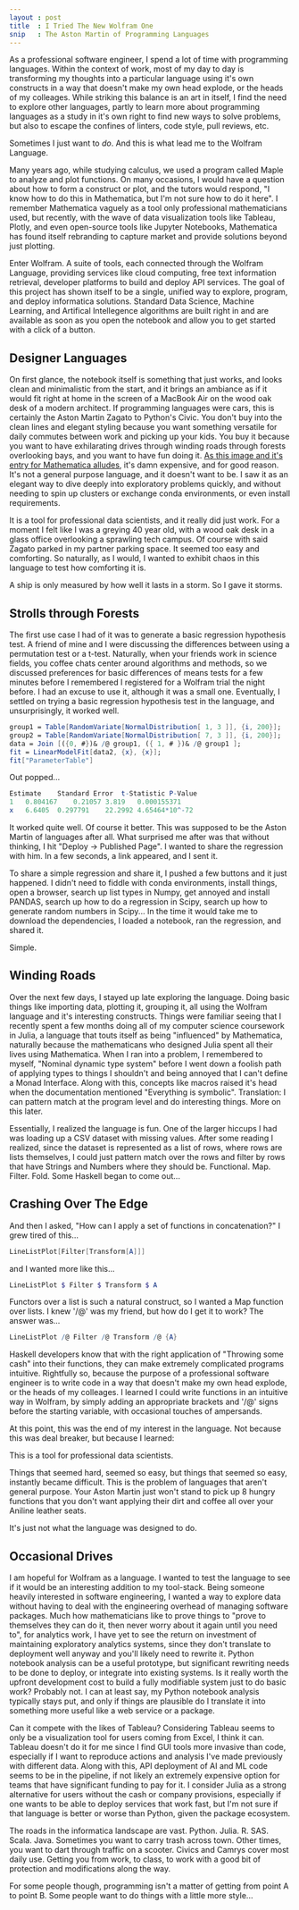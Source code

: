 ```yaml
---
layout : post
title  : I Tried The New Wolfram One
snip   : The Aston Martin of Programming Languages
---
```


As a professional software engineer, I spend a lot of time with programming languages.
Within the context of work, most of my day to day is transforming my thoughts into a
particular language using it's own constructs in a way that doesn't make my own head
explode, or the heads of my colleages. While striking this balance is an art in itself,
I find the need to explore other languages, partly to learn more about programming languages
as a study in it's own right to find new ways to solve problems, but also to escape the
confines of linters, code style, pull reviews, etc.

Sometimes I just want to *do*. And this is what lead me to the Wolfram Language.

Many years ago, while studying calculus, we used a program called Maple to analyze
and plot functions. On many occasions, I would have a question about how to form a
construct or plot, and the tutors would respond, "I know how to do this in Mathematica,
but I'm not sure how to do it here". I remember Mathematica vaguely as a tool only professional
mathematicians used, but recently, with the wave of data visualization tools like Tableau,
Plotly, and even open-source tools like Jupyter Notebooks, Mathematica has found itself
rebranding to capture market and provide solutions beyond just plotting.

Enter Wolfram. A suite of tools, each connected through the Wolfram Language, providing
services like cloud computing, free text information retrieval, developer platforms to build
and deploy API services. The goal of this project
has shown itself to be a single, unified way to explore, program, and deploy informatica
solutions. Standard Data Science, Machine Learning, and Artifical Intellegence algorithms
are built right in and are available as soon as you open the notebook and allow you to get started
with a click of a button.

## Designer Languages

On first glance, the notebook itself is something that just works, and looks clean and minimalistic from the start,
and it brings an ambiance as if it would fit right at home in the screen of a MacBook Air on the
wood oak desk of a modern architect. If programming languages were cars, this is certainly
the Aston Martin Zagato to Python's Civic. You don't buy into the clean lines and elegant styling
because you want something versatile for daily commutes between work and picking up your kids.
You buy it because you want to have exhilarating drives through
winding roads through forests overlooking bays, and you want to have fun doing it. [As this image and it's entry for Mathematica alludes](https://imgur.com/gallery/huZRM), it's damn
expensive, and for good reason. It's not a general purpose language, and it doesn't want to be.
I saw it as an elegant way to dive deeply into exploratory problems quickly, and without needing to spin up
clusters or exchange conda environments, or even install requirements.

It is a tool for professional data scientists, and it really did just work. For a moment I
felt like I was a greying 40 year old, with a wood
oak desk in a glass office overlooking a sprawling tech campus. Of course with said Zagato parked in my partner parking space. It seemed too easy and comforting. So naturally,
as I would, I wanted to exhibit chaos in this language to test how comforting it is.

A ship is only measured by how well it lasts in a storm. So I gave it storms.

## Strolls through Forests

The first use case I had of it was to generate a basic regression hypothesis test.
A friend of mine and I were discussing the differences between using a permutation test
or a t-test. Naturally, when your friends work in science fields, you coffee chats center
around algorithms and methods, so we discussed preferences for basic differences of means tests for a few minutes before I remembered
I registered for a Wolfram trial the night before. I had an excuse to use it, although it was a small one.
Eventually, I settled
on trying a basic regression hypothesis test in the language, and unsurprisingly, it worked well.

```mathematica
group1 = Table[RandomVariate[NormalDistribution[ 1, 3 ]], {i, 200}];
group2 = Table[RandomVariate[NormalDistribution[ 7, 3 ]], {i, 200}];
data = Join [({0, #})& /@ group1, ({ 1, # })& /@ group1 ];
fit = LinearModelFit[data2, {x}, {x}];
fit["ParameterTable"]
```


Out popped...

```mathematica
Estimate	Standard Error	t-Statistic	P-Value
1	0.804167	0.21057	3.819	0.000155371
x	6.6405	0.297791	22.2992	4.65464*10^-72
```


It worked quite well. Of course it better. This was supposed to be the Aston Martin of languages after all.
What surprised me after was that without thinking, I hit "Deploy -> Published Page". I wanted
to share the regression with him. In a few seconds, a link appeared, and I sent it.

To share a simple regression and share it, I pushed a few buttons and it just happened.
I didn't need to fiddle with conda environments, install things, open a browser, search up
list types in Numpy, get annoyed and install PANDAS, search up how to do a regression in
Scipy, search up how to generate random numbers in Scipy... In the time it would take me
to download the dependencies, I loaded a notebook, ran the regression, and shared it.

Simple.

## Winding Roads

Over the next few days, I stayed up late exploring the language. Doing basic things like
importing data, plotting it, grouping it, all using the Wolfram language and it's interesting
constructs. Things were familiar seeing that I recently spent a few months doing all of my
computer science coursework in Julia, a language that touts itself as being "influenced" by
Mathematica, naturally because the mathematicans who designed Julia spent all their lives using Mathematica.
When I ran into a problem, I remembered to myself, "Nominal dynamic type system"
before I went down a foolish path of applying types to things I shouldn't and being
annoyed that I can't define a Monad Interface. Along with this,
concepts like macros raised it's head when the documentation mentioned "Everything is symbolic".
Translation: I can pattern match at the program level and do interesting things. More on
this later.

Essentially, I realized the language is fun. One of the larger hiccups I had was loading up a CSV dataset with missing values.
After some reading I realized, since the dataset is represented as a list of rows, where rows are lists
themselves, I could just pattern match over the rows and filter by rows that have Strings
and Numbers where they should be. Functional. Map. Filter. Fold. Some Haskell began to come
out...

## Crashing Over The Edge

And then I asked, "How can I apply a set of functions in concatenation?" I grew tired of
this...

```mathematica
LineListPlot[Filter[Transform[A]]]
```


and I wanted more like this...

```mathematica
LineListPlot $ Filter $ Transform $ A
```


Functors over a list is such a natural construct, so I wanted a Map function over lists.
I knew '/@' was my friend, but how do I get it to work? The answer was...

```mathematica
LineListPlot /@ Filter /@ Transform /@ {A}
```

Haskell developers know that with the right application of "Throwing some cash" into their functions, they can make
extremely complicated programs intuitive. Rightfully so, because the purpose of a professional software engineer is
to write code in a way that doesn't make my own head explode, or the heads of my colleages.
I learned I could write functions in an intuitive way in Wolfram, by simply adding an appropriate brackets and '/@' signs before the
starting variable, with occasional touches of ampersands.

At this point, this was the end of my interest in the language. Not because this was
deal breaker, but because I learned:

This is a tool for professional data scientists.

Things that seemed hard, seemed so easy, but things that seemed so easy, instantly became difficult.
This is the problem of languages that aren't general purpose. Your Aston Martin just won't stand to pick up 8 hungry functions that you don't want applying their dirt and coffee
all over your Aniline leather seats.

It's just not what the language was designed to do.

## Occasional Drives

I am hopeful for Wolfram as a language. I wanted to test the language to see if it would be an interesting addition
to my tool-stack. Being someone heavily interested in software engineering, I wanted a way to explore
data without having to deal with the engineering overhead of managing software packages.
Much how mathematicians like to prove things to "prove to themselves they can do it, then
never worry about it again until you need to", for analytics work, I have yet to see the
return on investment of maintaining exploratory analytics systems, since they don't translate
to deployment well anyway and you'll likely need to rewrite it. Python notebook analysis can
be a useful prototype, but significant rewriting needs to be done to deploy, or integrate
into existing systems. Is it really worth the upfront development cost to build a fully modifiable
system just to do basic work? Probably not. I can at least say, my Python notebook analysis
typically stays put, and only if things are plausible do I translate it into something more useful like a web service or a package.

Can it compete with the likes of Tableau? Considering Tableau seems to only be a visualization tool for users coming
from Excel, I think it can. Tableau doesn't do it for me since I find GUI tools more invasive than code, especially if I want to reproduce actions
and analysis I've made previously with different data.
Along with this, API deployment of AI and ML code seems to be in the
pipeline, if not likely an extremely expensive option for teams that have significant funding to pay for it. I consider Julia as a strong alternative for users without the cash or company provisions,
especially if one wants to be able to deploy services that work fast, but I'm not sure if that
language is better or worse than Python, given the package ecosystem.

The roads in the informatica landscape are vast. Python. Julia. R. SAS. Scala. Java.
Sometimes you want to carry trash across
town. Other times, you want to dart through traffic on a scooter. Civics and Camrys cover
most daily use. Getting you from work, to class, to work with a good bit of protection and
modifications along the way.

For some people though, programming isn't a matter of getting from point A to point B. Some
people want to do things with a little more style...
